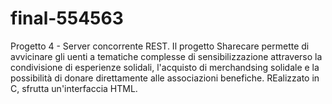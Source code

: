 # final-554563
Progetto 4 - Server concorrente REST.
Il progetto Sharecare permette di avvicinare gli uenti a tematiche complesse di sensibilizzazione attraverso la condivisione di esperienze solidali, l'acquisto di merchandsing solidale e la possibilità di donare direttamente alle associazioni benefiche. REalizzato in C, sfrutta un'interfaccia HTML. 

